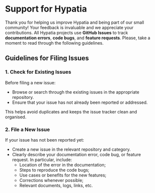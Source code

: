 # Support for Hypatia

Thank you for helping us improve Hypatia and being part of our small community!
Your feedback is invaluable and we appreciate your contributions.
All Hypatia projects use **GitHub Issues** to track **documentation errors**,
**code bugs**, and **feature requests**.
Please, take a moment to read through the following guidelines.

## Guidelines for Filing Issues

### 1. Check for Existing Issues

Before filing a new issue:

- Browse or search through the existing issues in the appropriate repository.
- Ensure that your issue has not already been reported or addressed.

This helps avoid duplicates and keeps the issue tracker clean and organised.

### 2. File a New Issue

If your issue has not been reported yet:

- Create a new issue in the relevant repository and category.
- Clearly describe your documentation error, code bug, or feature request.
  In particular, include:
  - Location of the error in the documentation;
  - Steps to reproduce the code bugs;
  - Use cases or benefits for the new features;
  - Corrections whenever possible;
  - Relevant documents, logs, links, etc.
